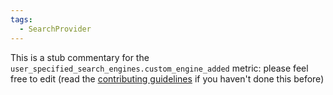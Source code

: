 ```yaml
---
tags:
  - SearchProvider
---
```


This is a stub commentary for the `user_specified_search_engines.custom_engine_added` metric: please feel free to edit (read the
[contributing guidelines](https://github.com/mozilla/glean-annotations/blob/main/CONTRIBUTING.md)
if you haven't done this before)
